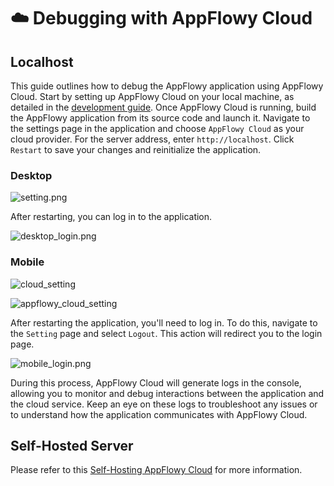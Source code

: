 # ☁️ Debugging with AppFlowy Cloud

## Localhost

This guide outlines how to debug the AppFlowy application using AppFlowy Cloud. Start by setting up AppFlowy Cloud on your local machine, as detailed in the [development guide](https://github.com/AppFlowy-IO/AppFlowy-cloud). Once AppFlowy Cloud is running, build the AppFlowy application from its source code and launch it. Navigate to the settings page in the application and choose `AppFlowy Cloud` as your cloud provider. For the server address, enter `http://localhost`. Click `Restart` to save your changes and reinitialize the application.

### Desktop

![setting.png](assets/localhost_login.png)

After restarting, you can log in to the application.

![desktop\_login.png](assets/localhost_setting.png)

### Mobile

![cloud\_setting](assets/mobile_cloud_config.png)

![appflowy\_cloud\_setting](assets/mobile_localhost.png)

After restarting the application, you'll need to log in. To do this, navigate to the `Setting` page and select `Logout`. This action will redirect you to the login page.

![mobile\_login.png](assets/mobile_login.png)

During this process, AppFlowy Cloud will generate logs in the console, allowing you to monitor and debug interactions between the application and the cloud service. Keep an eye on these logs to troubleshoot any issues or to understand how the application communicates with AppFlowy Cloud.

## Self-Hosted Server

Please refer to this [Self-Hosting AppFlowy Cloud](../../guides/appflowy/self-hosting-appflowy.md) for more information.
